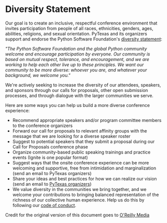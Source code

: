 # Diversity Statement

Our goal is to create an inclusive, respectful conference environment that 
invites participation from people of all races, ethnicities, genders, ages, 
abilities, religions, and sexual orientation. PyTexas and its organizers 
support and endorse the Python Software Foundation's 
[diversity statement](http://www.python.org/psf/diversity/):

*"The Python Software Foundation and the global Python community welcome and 
encourage participation by everyone. Our community is based on mutual respect, 
tolerance, and encouragement, and we are working to help each other live up to 
these principles. We want our community to be more diverse: whoever you are, 
and whatever your background, we welcome you."*

We're actively seeking to increase the diversity of our attendees, speakers, 
and sponsors through our calls for proposals, other open submission processes, 
and through dialogue with the larger communities we serve.

Here are some ways you can help us build a more diverse conference experience:

- Recommend appropriate speakers and/or program committee members to the 
    conference organizers
- Forward our call for proposals to relevant affinity groups with the message 
    that we are looking for a diverse speaker roster
- Suggest to potential speakers that they submit a proposal during our 
    Call for Proposals conference phase
- Organize community-based public speaking trainings and practice events 
    (Ignite is one popular format)
- Suggest ways that the onsite conference experience can be more welcoming and 
    supportive, free from intimidation and marginalization 
    (send an email to PyTexas organizers)
- Share your ideas and best practices for how we can realize our vision 
    (send an email to [PyTexas organizers](mailto:conference@pytexas.org))
- We value diversity in the communities we bring together, and we welcome your 
    contributions to bringing balanced representation of the richness of our 
    collective human experience. Help us do this by following our
    [code of conduct](/2018/page/about/code-of-conduct).

Credit for the original version of this document goes to 
[O'Reilly Media](http://assets.en.oreilly.com/1/eventprovider/1/ConfDiversity.pdf)
